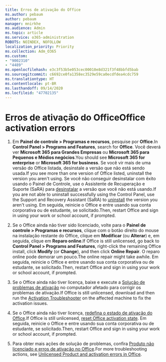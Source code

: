 ```yaml
---
title: Erros de ativação do Office
ms.author: pebaum
author: pebaum
manager: mnirkhe
ms.audience: Admin
ms.topic: article
ms.service: o365-administration
ROBOTS: NOINDEX, NOFOLLOW
localization_priority: Priority
ms.collection: Adm_O365
ms.custom:
- "9002310"
- "4489"
ms.openlocfilehash: e3c3f53b5e053cec00010e8d321f3f48bbfd5bab
ms.sourcegitcommit: c6692ce0fa1358ec3529e59ca0ecdfdea4cdc759
ms.translationtype: HT
ms.contentlocale: pt-BR
ms.lasthandoff: 09/14/2020
ms.locfileid: "47702135"
---
```

# <a name="office-activation-errors"></a><span data-ttu-id="57b4b-102">Erros de ativação do Office</span><span class="sxs-lookup"><span data-stu-id="57b4b-102">Office activation errors</span></span>

1. <span data-ttu-id="57b4b-103">Em **Painel de controle > Programas e recursos**, pesquise por **Office**.</span><span class="sxs-lookup"><span data-stu-id="57b4b-103">In **Control Panel > Programs and Features**, search for **Office**.</span></span> <span data-ttu-id="57b4b-104">Você deverá ver **Microsoft 365 para Grandes Empresas** ou **Microsoft 365 para Pequenos e Médios negócios**.</span><span class="sxs-lookup"><span data-stu-id="57b4b-104">You should see **Microsoft 365 for enterprise** or **Microsoft 365 for business**.</span></span> <span data-ttu-id="57b4b-105">Se você vir mais de uma versão do Office listada, desinstale a versão que não está sendo usada.</span><span class="sxs-lookup"><span data-stu-id="57b4b-105">If you see more than one version of Office listed, uninstall the version you aren't using.</span></span> <span data-ttu-id="57b4b-106">Se você não conseguir desinstalar com êxito usando o Painel de Controle, use o Assistente de Recuperação e Suporte (SaRA) para [desinstalar](https://aka.ms/SARA-OfficeUninstall-Alchemy) a versão que você não está usando.</span><span class="sxs-lookup"><span data-stu-id="57b4b-106">If you are not able to uninstall successfully using the Control Panel, use the Support and Recovery Assistant (SaRA) to [uninstall](https://aka.ms/SARA-OfficeUninstall-Alchemy) the version you aren't using.</span></span> <span data-ttu-id="57b4b-107">Em seguida, reinicie o Office e entre usando sua conta corporativa ou de estudante, se solicitado.</span><span class="sxs-lookup"><span data-stu-id="57b4b-107">Then, restart Office and sign in using your work or school account, if prompted.</span></span> 

2. <span data-ttu-id="57b4b-108">Se o Office ainda não tiver sido licenciado, volte para o **Painel de controle > Programas e recursos**, clique com o botão direito do mouse na instalação restante do Office, clique em **Modificar** (ou **Alterar**) e, em seguida, clique em **Reparo online**.</span><span class="sxs-lookup"><span data-stu-id="57b4b-108">If Office is still unlicensed, go back to **Control Panel > Programs and Features**, right-click the remaining Office install, click **Modify** (or **Change**), and then click **Online Repair**.</span></span> <span data-ttu-id="57b4b-109">O reparo online pode demorar um pouco.</span><span class="sxs-lookup"><span data-stu-id="57b4b-109">The online repair might take awhile.</span></span> <span data-ttu-id="57b4b-110">Em seguida, reinicie o Office e entre usando sua conta corporativa ou de estudante, se solicitado.</span><span class="sxs-lookup"><span data-stu-id="57b4b-110">Then, restart Office and sign in using your work or school account, if prompted.</span></span> 

3. <span data-ttu-id="57b4b-111">Se o Office ainda não tiver licença, baixe e execute a [Solução de problemas de ativação](https://aka.ms/SARA-OfficeActivation-Alchemy) no computador afetado para corrigir os problemas de ativação.</span><span class="sxs-lookup"><span data-stu-id="57b4b-111">If Office is still unlicensed, download and then run the [Activation Troubleshooter](https://aka.ms/SARA-OfficeActivation-Alchemy) on the affected machine to fix the activation issues.</span></span> 

4. <span data-ttu-id="57b4b-112">Se o Office ainda não tiver licença, [redefina o estado de ativação do Office](https://docs.microsoft.com/office365/troubleshoot/activation/reset-office-365-proplus-activation-state).</span><span class="sxs-lookup"><span data-stu-id="57b4b-112">If Office is still unlicensed, [reset Office activation state](https://docs.microsoft.com/office365/troubleshoot/activation/reset-office-365-proplus-activation-state).</span></span> <span data-ttu-id="57b4b-113">Em seguida, reinicie o Office e entre usando sua conta corporativa ou de estudante, se solicitado.</span><span class="sxs-lookup"><span data-stu-id="57b4b-113">Then, restart Office and sign in using your work or school account, if prompted.</span></span>  

5. <span data-ttu-id="57b4b-114">Para obter mais ações de solução de problemas, confira [Produto não licenciado e erros de ativação no Office](https://support.office.com/article/unlicensed-product-and-activation-errors-in-office-0d23d3c0-c19c-4b2f-9845-5344fedc4380).</span><span class="sxs-lookup"><span data-stu-id="57b4b-114">For more troubleshooting actions, see [Unlicensed Product and activation errors in Office](https://support.office.com/article/unlicensed-product-and-activation-errors-in-office-0d23d3c0-c19c-4b2f-9845-5344fedc4380).</span></span>
